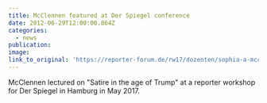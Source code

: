 ```yaml
---
title: McClennen featured at Der Spiegel conference
date: 2012-06-29T12:00:00.864Z
categories: 
  - news
publication:
image:
link_to_original: 'https://reporter-forum.de/rw17/dozenten/sophia-a-mcclennen/'
---
```



McClennen lectured on "Satire in the age of Trump" at a reporter workshop for Der Spiegel in Hamburg in May 2017.